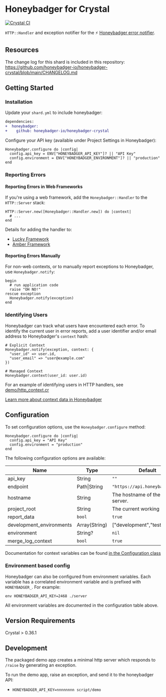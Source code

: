# Honeybadger for Crystal
[![Crystal CI](https://github.com/honeybadger-io/honeybadger-crystal/actions/workflows/crystal.yml/badge.svg)](https://github.com/honeybadger-io/honeybadger-crystal/actions/workflows/crystal.yml)

`HTTP::Handler` and exception notifier for the :zap: [Honeybadger error notifier](https://www.honeybadger.io/).

## Resources

The change log for this shard is included in this repository: https://github.com/honeybadger-io/honeybadger-crystal/blob/main/CHANGELOG.md

## Getting Started

### Installation

Update your `shard.yml` to include honeybadger:

```diff
dependencies:
+  honeybadger:
+    github: honeybadger-io/honeybadger-crystal
```

Configure your API key (available under Project Settings in Honeybadger):

```crystal
Honeybadger.configure do |config|
  config.api_key = ENV["HONEYBADGER_API_KEY"]? || "API Key"
  config.environment = ENV["HONEYBADGER_ENVIRONMENT"]? || "production"
end
```

### Reporting Errors

#### Reporting Errors in Web Frameworks

If you're using a web framework, add the `Honeybadger::Handler` to the `HTTP::Server` stack:

```crystal
HTTP::Server.new([Honeybadger::Handler.new]) do |context|
  # ...
end
```

Details for adding the handler to:

- [Lucky Framework](https://luckyframework.org/guides/http-and-routing/http-handlers)
- [Amber Framework](https://docs.amberframework.org/amber/guides/routing/pipelines#sharing-pipelines)

#### Reporting Errors Manually

For non-web contexts, or to manually report exceptions to Honeybadger, use `Honeybadger.notify`:

```crystal
begin
  # run application code
  raise "OH NO!"
rescue exception
  Honeybadger.notify(exception)
end
```

### Identifying Users

Honeybadger can track what users have encountered each error. To identify the current user in error reports, add a user identifier and/or email address to Honeybadger's `context` hash:

```crystal
# Explicit Context
Honeybadger.notify(exception, context: {
  "user_id" => user.id,
  "user_email" => "user@example.com"
})

# Managed Context
Honeybadger.context(user_id: user.id)
```

For an example of identifying users in HTTP handlers, see [demo/http_context.cr](https://github.com/honeybadger-io/honeybadger-crystal/blob/main/demo/http_context.cr)

[Learn more about context data in Honeybadger](https://docs.honeybadger.io/guides/errors/#context-data)

## Configuration

To set configuration options, use the `Honeybadger.configure` method:

```crystal
Honeybadger.configure do |config|
  config.api_key = "API Key"
  config.environment = "production"
end
```

The following configuration options are available:

|  Name | Type | Default | Example | Environment Var |
| ----- | ---- | ------- | ------- | --------------- |
| api_key | String | `""` | `"badgers"` | HONEYBADGER_API_KEY |
| endpoint | Path\|String | `"https://api.honeybadger.io"` | `"https://honeybadger.example.com/"` | HONEYBADGER_ENDPOINT |
| hostname | String | The hostname of the current server. | `"badger"` | HONEYBADGER_HOSTNAME |
| project_root | String | The current working directory | `"/path/to/project"` | HONEYBADGER_PROJECT_ROOT |
| report_data | `bool` | `true` | `false` | HONEYBADGER_REPORT_DATA |
| development_environments | Array(String) | ["development","test"] | | HONEYBADGER_DEVELOPMENT_ENVIRONMENTS |
| environment | String? | `nil` | `"production"` | HONEYBADGER_ENVIRONMENT |
| merge_log_context | `bool` | `true` | `false` | n/a |

Documentation for context variables can be found [in the Configuration class](https://github.com/honeybadger-io/honeybadger-crystal/blob/main/src/honeybadger/configuration.cr)

### Environment based config

Honeybadger can also be configured from environment variables. Each variable has a correlated environment variable and is prefixed with `HONEYBADGER_`. For example:

```
env HONEYBADGER_API_KEY=2468 ./server
```

All environment variables are documented in the configuration table above.

## Version Requirements

Crystal > 0.36.1

## Development

The packaged demo app creates a minimal http server which responds to `/raise` by generating an exception.

To run the demo app, raise an exception, and send it to the honeybadger API:

- `HONEYBADGER_API_KEY=nnnnnnnn script/demo`
